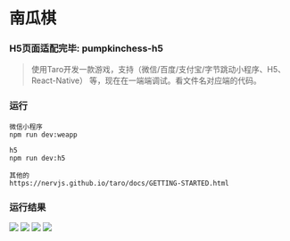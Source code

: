 # 南瓜棋

### H5页面适配完毕: pumpkinchess-h5

> 使用Taro开发一款游戏，支持（微信/百度/支付宝/字节跳动小程序、H5、React-Native） 等，现在在一端端调试。看文件名对应端的代码。

### 运行
```
微信小程序
npm run dev:weapp

h5
npm run dev:h5

其他的
https://nervjs.github.io/taro/docs/GETTING-STARTED.html

```

### 运行结果
![](https://user-gold-cdn.xitu.io/2019/3/5/1694cf12270c60e2?w=562&h=1202&f=png&s=51483) 
![](https://user-gold-cdn.xitu.io/2019/3/5/1694cf18cde40b44?w=560&h=1200&f=png&s=65926)
![](https://user-gold-cdn.xitu.io/2019/3/5/1694cf1b134440ae?w=568&h=1208&f=png&s=120493)
![](https://user-gold-cdn.xitu.io/2019/3/5/1694cf1c445cf3b6?w=570&h=1192&f=png&s=107769)

